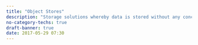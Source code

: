 ```yaml
---
title: "Object Stores"
description: "Storage solutions whereby data is stored without any concept of folders or organisational structure, instead being referenced by a unique identifier and accessed via a REST API rather than a traditional filesystem API.  Generally designed to be massively parallel and scalable, and often supports a range of features including support for storage of custom metadata against data, replication of data for redundancy, tiered storage and object versioning.  Often most associated with cloud services, but increasing available as on-site deployable software."
no-category-techs: true
draft-banner: true
date: 2017-05-29 07:30
---
```

